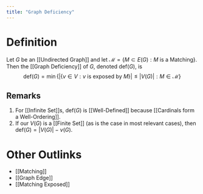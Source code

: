 ```yaml
---
title: "Graph Deficiency"
---
```


# Definition
Let $G$ be an [[Undirected Graph]] and let $\mathcal{M} = \{M \subset E(G) : M \text{ is a Matching}\}$. Then the [[Graph Deficiency]] of $G$, denoted $\text{def}(G)$, is $$\text{def}(G) = \min \{|\{v \in V : v \text{ is exposed by }M\}| \leq |V(G)| : M \in \mathcal{M}\}$$
## Remarks
1. For [[Infinite Set]]s, $\text{def}(G)$ is [[Well-Defined]] because [[Cardinals form a Well-Ordering]].
2. If our $V(G)$ is a [[Finite Set]] (as is the case in most relevant cases), then $\text{def}(G) = |V(G)| - \nu(G)$.

# Other Outlinks
- [[Matching]]
- [[Graph Edge]]
- [[Matching Exposed]]